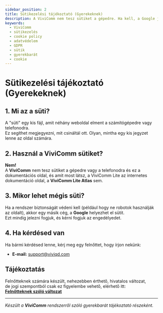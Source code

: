 ```yaml
---
sidebar_position: 2
title: Sütikezelési tájékoztató (Gyerekeknek)
description: A ViviComm nem tesz sütiket a gépedre. Ha kell, a Google jelezni fogja, és megkérdezi az engedélyedet.
keywords: 
  - ViviComm
  - sütikezelés
  - cookie policy
  - adatvédelem
  - GDPR
  - sütik
  - gyerekbarát
  - cookie
---
```


# Sütikezelési tájékoztató (Gyerekeknek)

## 1. Mi az a süti?

A "süti" egy kis fájl, amit néhány weboldal elment a számítógépedre vagy telefonodra.  
Ez segíthet megjegyezni, mit csináltál ott. Olyan, mintha egy kis jegyzet lenne az oldal számára.

## 2. Használ a ViviComm sütiket?

**Nem!**  
A **ViviComm** nem tesz sütiket a gépedre vagy a telefonodra és ez a dokumentációs oldal, és amit most látsz, a ViviComm Lite az internetes dokumentáció oldal, a **ViviComm Lite Atlas** sem.

## 3. Mikor lehet mégis süti?

Ha a rendszer biztonságát védeni kell (például hogy ne robotok használják az oldalt), akkor egy másik cég, a **Google** helyezhet el sütit.  
Ezt mindig jelezni fogjuk, és kérni fogjuk az engedélyedet.

## 4. Ha kérdésed van

Ha bármi kérdésed lenne, kérj meg egy felnőttet, hogy írjon nekünk:

- **E-mail:** support@viviqd.com

## Tájékoztatás

Felnőtteknek számára készült, nehezebben érthető, hivatalos változat,<br/> de jogi szempontból csak ez figyelembe vehető, elérhető itt:  
[**Felnőtteknek szóló változat**](../adult/cookie-policy.md)

---

*Készült a **ViviComm** rendszerről szóló gyerekbarát tájékoztató részeként.*


